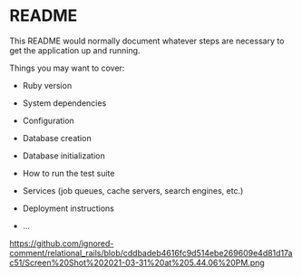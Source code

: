 # README

This README would normally document whatever steps are necessary to get the
application up and running.

Things you may want to cover:

* Ruby version

* System dependencies

* Configuration

* Database creation

* Database initialization

* How to run the test suite

* Services (job queues, cache servers, search engines, etc.)

* Deployment instructions

* ...

https://github.com/ignored-comment/relational_rails/blob/cddbadeb4616fc9d514ebe269609e4d81d17ac51/Screen%20Shot%202021-03-31%20at%205.44.06%20PM.png
